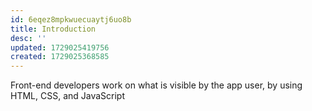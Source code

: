 ```yaml
---
id: 6eqez8mpkwuecuaytj6uo8b
title: Introduction
desc: ''
updated: 1729025419756
created: 1729025368585
---
```

Front-end developers work on what is visible by the app user, by using HTML, CSS, and JavaScript
